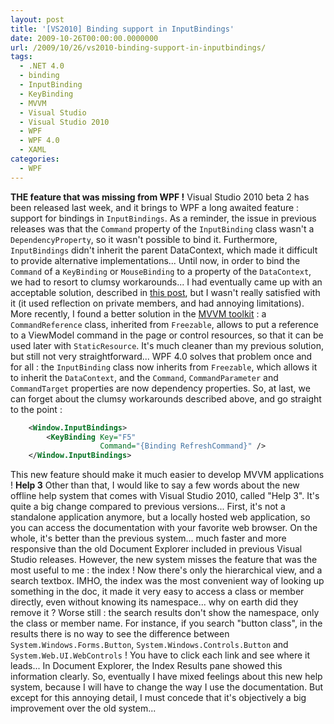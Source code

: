 ```yaml
---
layout: post
title: '[VS2010] Binding support in InputBindings'
date: 2009-10-26T00:00:00.0000000
url: /2009/10/26/vs2010-binding-support-in-inputbindings/
tags:
  - .NET 4.0
  - binding
  - InputBinding
  - KeyBinding
  - MVVM
  - Visual Studio
  - Visual Studio 2010
  - WPF
  - WPF 4.0
  - XAML
categories:
  - WPF
---
```


**THE feature that was missing from WPF !**  Visual Studio 2010 beta 2 has been released last week, and it brings to WPF a long awaited feature : support for bindings in `InputBindings`.  As a reminder, the issue in previous releases was that the `Command` property of the `InputBinding` class wasn't a `DependencyProperty`, so it wasn't possible to bind it. Furthermore, `InputBindings` didn't inherit the parent DataContext, which made it difficult to provide alternative implementations...  Until now, in order to bind the `Command` of a `KeyBinding` or `MouseBinding` to a property of the `DataContext`, we had to resort to clumsy workarounds... I had eventually came up with an acceptable solution, described in [this post](/2009/03/17/wpf-using-inputbindings-with-the-mvvm-pattern/), but I wasn't really satisfied with it (it used reflection on private members, and had annoying limitations).  More recently, I found a better solution in the [MVVM toolkit](http://www.codeplex.com/wpf/Release/ProjectReleases.aspx?ReleaseId=14962) : a `CommandReference` class, inherited from `Freezable`, allows to put a reference to a ViewModel command in the page or control resources, so that it can be used later with `StaticResource`. It's much cleaner than my previous solution, but still not very straightforward...  WPF 4.0 solves that problem once and for all : the `InputBinding` class now inherits from `Freezable`, which allows it to inherit the `DataContext`, and the `Command`, `CommandParameter` and `CommandTarget` properties are now dependency properties. So, at last, we can forget about the clumsy workarounds described above, and go straight to the point :  
```xml
    <Window.InputBindings>
        <KeyBinding Key="F5"
                    Command="{Binding RefreshCommand}" />
    </Window.InputBindings>
```
  This new feature should make it much easier to develop MVVM applications !  **Help 3**  Other than that, I would like to say a few words about the new offline help system that comes with Visual Studio 2010, called "Help 3". It's quite a big change compared to previous versions... First, it's not a standalone application anymore, but a locally hosted web application, so you can access the documentation with your favorite web browser. On the whole, it's better than the previous system... much faster and more responsive than the old Document Explorer included in previous Visual Studio releases.  However, the new system misses the feature that was the most useful to me : the index ! Now there's only the hierarchical view, and a search textbox. IMHO, the index was the most convenient way of looking up something in the doc, it made it very easy to access a class or member directly, even without knowing its namespace... why on earth did they remove it ? Worse still : the search results don't show the namespace, only the class or member name. For instance, if you search "button class", in the results there is no way to see the difference between `System.Windows.Forms.Button`, `System.Windows.Controls.Button` and `System.Web.UI.WebControls` ! You have to click each link and see where it leads... In Document Explorer, the Index Results pane showed this information clearly.  So, eventually I have mixed feelings about this new help system, because I will have to change the way I use the documentation. But except for this annoying detail,  I must concede that it's objectively a big improvement over the old system...

